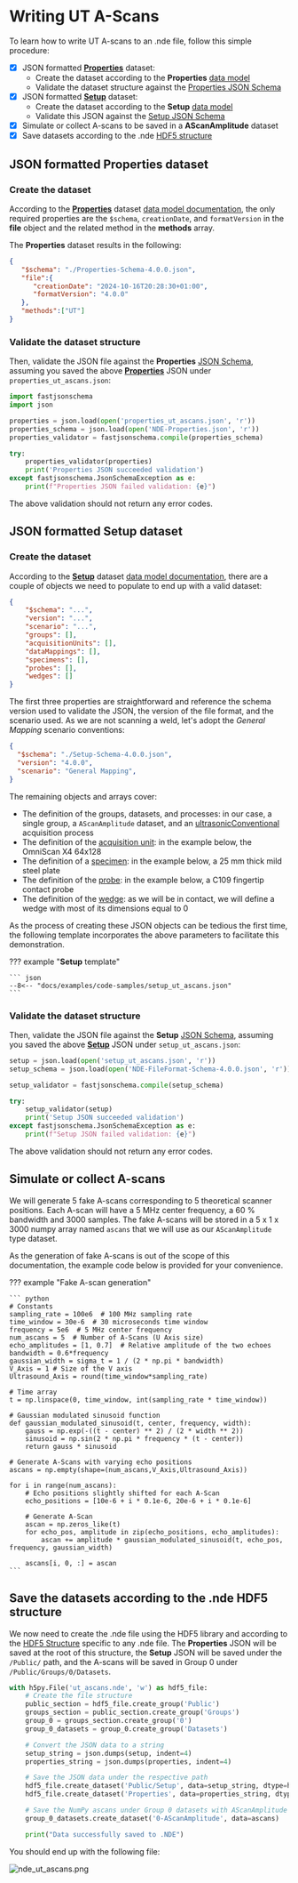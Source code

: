 # Writing UT A-Scans

To learn how to write UT A-scans to an .nde file, follow this simple procedure: 

- [x] JSON formatted [**Properties**](../../json-metadata/properties/index.md) dataset:
    - Create the dataset according to the **Properties** [data model](../../json-metadata/properties/data-model.md)
    - Validate the dataset structure against the [Properties JSON Schema](../../json-metadata/properties/schema_doc.md)
- [x] JSON formatted [**Setup**](../../json-metadata/setup/index.md) dataset:
    - Create the dataset according to the **Setup** [data model](../../json-metadata/setup/data-model/index.md)
    - Validate this JSON against the [Setup JSON Schema](../../json-metadata/setup/schema_doc.md)
- [x] Simulate or collect A-scans to be saved in a **AScanAmplitude** dataset
- [x] Save datasets according to the .nde [HDF5 structure](../../hdf5-structure/index.md)

## JSON formatted **Properties** dataset

### Create the dataset

According to the [**Properties**](../../json-metadata/properties/index.md) dataset [data model documentation](../../json-metadata/properties/data-model.md), the only required properties are the `$schema`,  `creationDate`, and `formatVersion` in the **file** object and the related method in the **methods** array. 

The **Properties** dataset results in the following: 

``` json
{
   "$schema": "./Properties-Schema-4.0.0.json",
   "file":{
      "creationDate": "2024-10-16T20:28:30+01:00",
      "formatVersion": "4.0.0"
   },
   "methods":["UT"]
}
```

### Validate the dataset structure

Then, validate the JSON file against the **Properties** [JSON Schema](../../json-metadata/properties/schema_doc.md), assuming you saved the above [**Properties**](../../json-metadata/properties/index.md) JSON under `properties_ut_ascans.json`: 

``` python
import fastjsonschema
import json

properties = json.load(open('properties_ut_ascans.json', 'r'))
properties_schema = json.load(open('NDE-Properties.json', 'r'))
properties_validator = fastjsonschema.compile(properties_schema)

try:
    properties_validator(properties)
    print('Properties JSON succeeded validation')
except fastjsonschema.JsonSchemaException as e:
    print(f"Properties JSON failed validation: {e}")
```

The above validation should not return any error codes. 

## JSON formatted **Setup** dataset

### Create the dataset

According to the [**Setup**](../../json-metadata/setup/index.md) dataset [data model documentation](../../json-metadata/setup/data-model/index.md), there are a couple of objects we need to populate to end up with a valid dataset: 

``` json
{
    "$schema": "...",
    "version": "...",
    "scenario": "...",
    "groups": [],
    "acquisitionUnits": [],
    "dataMappings": [],
    "specimens": [],
    "probes": [],
    "wedges": []
}
```

The first three properties are straightforward and reference the schema version used to validate the JSON, the version of the file format, and the scenario used. As we are not scanning a weld, let's adopt the *General Mapping* scenario conventions: 

``` json
{
  "$schema": "./Setup-Schema-4.0.0.json",
  "version": "4.0.0",
  "scenario": "General Mapping",
}
```

The remaining objects and arrays cover: 

- The definition of the groups, datasets, and processes: in our case, a single group, a `AScanAmplitude` dataset, and an [ultrasonicConventional](../../json-metadata/setup/data-model/groups/processes/ultrasonicConventional.md) acquisition process
- The definition of the [acquisition unit](../../json-metadata/setup/data-model/acquisition-units.md): in the example below, the OmniScan X4 64x128
- The definition of a [specimen](../../json-metadata/setup/data-model/specimens.md): in the example below,  a 25 mm thick mild steel plate 
- The definition of the [probe](../../json-metadata/setup/data-model/probes.md): in the example below, a C109 fingertip contact probe
- The definition of the [wedge](../../json-metadata/setup/data-model/wedges.md): as we will be in contact, we will define a wedge with most of its dimensions equal to 0

As the process of creating these JSON objects can be tedious the first time, the following template incorporates the above parameters to facilitate this demonstration.

??? example "**Setup** template"

    ``` json
    --8<-- "docs/examples/code-samples/setup_ut_ascans.json"
    ```

### Validate the dataset structure

Then, validate the JSON file against the **Setup** [JSON Schema](../../json-metadata/setup/schema_doc.md), assuming you saved the above [**Setup**](../../json-metadata/setup/index.md) JSON under `setup_ut_ascans.json`: 

``` python
setup = json.load(open('setup_ut_ascans.json', 'r'))
setup_schema = json.load(open('NDE-FileFormat-Schema-4.0.0.json', 'r'))

setup_validator = fastjsonschema.compile(setup_schema)

try:
    setup_validator(setup)
    print('Setup JSON succeeded validation')
except fastjsonschema.JsonSchemaException as e:
    print(f"Setup JSON failed validation: {e}")
```

The above validation should not return any error codes. 


## Simulate or collect A-scans

We will generate 5 fake A-scans corresponding to 5 theoretical scanner positions. Each A-scan will have a 5 MHz center frequency, a 60 % bandwidth and 3000 samples. The fake A-scans will be stored in a 5 x 1 x 3000 numpy array named `ascans` that we will use as our `AScanAmplitude` type dataset. 

As the generation of fake A-scans is out of the scope of this documentation, the example code below is provided for your convenience.

??? example "Fake A-scan generation"

    ``` python
    # Constants
    sampling_rate = 100e6  # 100 MHz sampling rate
    time_window = 30e-6  # 30 microseconds time window
    frequency = 5e6  # 5 MHz center frequency
    num_ascans = 5  # Number of A-Scans (U Axis size)
    echo_amplitudes = [1, 0.7]  # Relative amplitude of the two echoes
    bandwidth = 0.6*frequency
    gaussian_width = sigma_t = 1 / (2 * np.pi * bandwidth)
    V_Axis = 1 # Size of the V axis
    Ultrasound_Axis = round(time_window*sampling_rate)

    # Time array
    t = np.linspace(0, time_window, int(sampling_rate * time_window))

    # Gaussian modulated sinusoid function 
    def gaussian_modulated_sinusoid(t, center, frequency, width):
        gauss = np.exp(-((t - center) ** 2) / (2 * width ** 2))
        sinusoid = np.sin(2 * np.pi * frequency * (t - center))
        return gauss * sinusoid

    # Generate A-Scans with varying echo positions
    ascans = np.empty(shape=(num_ascans,V_Axis,Ultrasound_Axis))

    for i in range(num_ascans):
        # Echo positions slightly shifted for each A-Scan
        echo_positions = [10e-6 + i * 0.1e-6, 20e-6 + i * 0.1e-6]

        # Generate A-Scan
        ascan = np.zeros_like(t)
        for echo_pos, amplitude in zip(echo_positions, echo_amplitudes):
            ascan += amplitude * gaussian_modulated_sinusoid(t, echo_pos, frequency, gaussian_width)

        ascans[i, 0, :] = ascan
    ```


## Save the datasets according to the .nde HDF5 structure

We now need to create the .nde file using the HDF5 library and according to the [HDF5 Structure](../../hdf5-structure/index.md) specific to any .nde file. The **Properties** JSON will be saved at the root of this structure, the **Setup** JSON will be saved under the `/Public/` path, and the A-scans will be saved in Group 0 under `/Public/Groups/0/Datasets`. 

``` python 
with h5py.File('ut_ascans.nde', 'w') as hdf5_file:
    # Create the file structure
    public_section = hdf5_file.create_group('Public')
    groups_section = public_section.create_group('Groups')
    group_0 = groups_section.create_group('0')
    group_0_datasets = group_0.create_group('Datasets')

    # Convert the JSON data to a string
    setup_string = json.dumps(setup, indent=4)
    properties_string = json.dumps(properties, indent=4)

    # Save the JSON data under the respective path
    hdf5_file.create_dataset('Public/Setup', data=setup_string, dtype=h5py.string_dtype('utf-8', len(setup_string)))
    hdf5_file.create_dataset('Properties', data=properties_string, dtype=h5py.string_dtype('utf-8', len(properties_string)))

    # Save the NumPy ascans under Group 0 datasets with AScanAmplitude DataClass
    group_0_datasets.create_dataset('0-AScanAmplitude', data=ascans)

    print("Data successfully saved to .NDE")
```

You should end up with the following file:

![nde_ut_ascans.png](../../assets/images/examples/code-samples/nde_ut_ascans.png)





